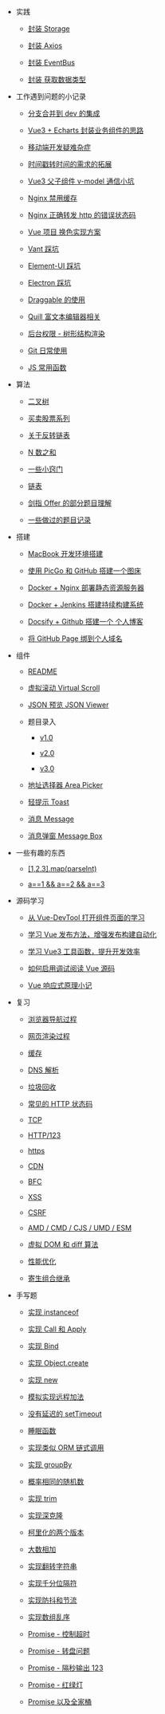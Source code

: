 - 实践

  - [封装 Storage](practices/encapsulating-storage.md)

  - [封装 Axios](practices/encapsulating-axios.md)

  - [封装 EventBus](practices/encapsulating-event-bus.md)

  - [封装 获取数据类型](practices/encapsulating-get-data-type.md)

- 工作遇到问题的小记录

  - [分支合并到 dev 的集成](work/auto-merge-to-dev.md)

  - [Vue3 + Echarts 封装业务组件的思路](work/echarts-component.md)

  - [移动端开发疑难杂症](work/mobile.md)

  - [时间戳转时间的需求的拓展](work/milliseconds-to-format-date.md)

  - [Vue3 父子组件 v-model 通信小坑](work/vue3-setup-props.md)

  - [Nginx 禁用缓存](work/fixing-compulsory-refresh.md)

  - [Nginx 正确转发 http 的错误状态码](work/nginx-correct-http-status.md)

  - [Vue 项目 换色实现方案](work/change-theme.md)

  - [Vant 踩坑](work/vant-bugs.md)

  - [Element-UI 踩坑](work/vue-element-ui.md)

  - [Electron 踩坑](work/electron.md)

  - [Draggable 的使用](work/draggable.md)

  - [Quill 富文本编辑器相关](work/quill.md)

  - [后台权限 - 树形结构渲染](work/auth-group.md)

  - [Git 日常使用](work/git.md)

  - [JS 常用函数](work/js-common-utils.md)

- 算法

  - [二叉树](algorithm/tree.md)

  - [买卖股票系列](algorithm/sell-stock.md)

  - [关于反转链表](algorithm/反转链表.md)

  - [N 数之和](algorithm/N数之和.md)

  - [一些小窍门](algorithm/tips.md)

  - [链表](algorithm/link-node.md)

  - [剑指 Offer 的部分题目理解](algorithm/剑指Offer.md)

  - [一些做过的题目记录](algorithm/leetcode.md)

- 搭建

  - [MacBook 开发环境搭建](build/macbook-env.md)

  - [使用 PicGo 和 GitHub 搭建一个图床](build/picgo-github-image-hosting.md)

  - [Docker + Nginx 部署静态资源服务器](build/docker-nginx-static-server.md)

  - [Docker + Jenkins 搭建持续构建系统](build/docker-jenkins-cicd.md)

  - [Docsify + Github 搭建一个 个人博客](build/docsify-github-blog.md)

  - [将 GitHub Page 绑到个人域名](build/github-io-cname.md)

- 组件

  - [README](components/README.md)

  - [虚拟滚动 Virtual Scroll](components/VirtualScroll.md)

  - [JSON 预览 JSON Viewer](components/JSONViewer.md)

  - 题目录入

    - [v1.0](components/QuestionBank/v1.md)

    - [v2.0](components/QuestionBank/v2.md)

    - [v3.0](components/QuestionBank/v3.md)

  - [地址选择器 Area Picker](components/AreaPicker.md)

  - [轻提示 Toast](components/Toast.md)

  - [消息 Message](components/Message.md)

  - [消息弹窗 Message Box](components/MessageBox.md)

- 一些有趣的东西

  - [[1,2,3].map(parseInt)](<interview/[1,2,3].map(parseInt).md>)

  - [a==1 && a==2 && a==3](interview/a==1&&a==2&&a==3=true.md)

- 源码学习

  - [从 Vue-DevTool 打开组件页面的学习](source-code/vue-cli-open-in-editor.md)

  - [学习 Vue 发布方法，增强发布构建自动化](source-code/vue-release.md)

  - [学习 Vue3 工具函数，提升开发效率](source-code/vue3-tool-fns.md)

  - [如何启用调试阅读 Vue 源码](source-code/how-to-debug-vue.md)

  - [Vue 响应式原理小记](source-code/vue-reactive.md)

- 复习

  - [浏览器导航过程](review/网页导航过程.md)

  - [网页渲染过程](review/网页渲染过程.md)

  - [缓存](review/网页缓存.md)

  - [DNS 解析](review/dns解析.md)

  - [垃圾回收](review/garbage-collect.md)

  - [常见的 HTTP 状态码](review/http状态码.md)

  - [TCP](review/tcp.md)

  - [HTTP/123](review/http1-3.md)

  - [https](review/https.md)

  - [CDN](review/CDN.md)

  - [BFC](review/BFC.md)

  - [XSS](review/XSS.md)

  - [CSRF](review/CSRF.md)

  - [AMD / CMD / CJS / UMD / ESM](review/amd-cjs-umd-esm.md)

  - [虚拟 DOM 和 diff 算法](review/v-dom&diff.md)

  - [性能优化](review/性能优化实践.md)

  - [寄生组合继承](review/寄生组合继承.md)

- 手写题

  - [实现 instanceof](hand-write/instanceof.md)

  - [实现 Call 和 Apply](hand-write/call,apply.md)

  - [实现 Bind](hand-write/bind.md)

  - [实现 Object.create](hand-write/object-create.md)

  - [实现 new](hand-write/new.md)

  - [模拟实现远程加法](hand-write/remote-add.md)

  - [没有延迟的 setTimeout](hand-write/zero-timeout-fn.md)

  - [睡眠函数](hand-write/sleep.md)

  - [实现类似 ORM 链式调用](hand-write/find-chain.md)

  - [实现 groupBy](hand-write/group-by.md)

  - [概率相同的随机数](hand-write/概率相同的随机数.md)

  - [实现 trim](hand-write/trim.md)

  - [实现深克隆](hand-write/deep-clone.md)

  - [柯里化的两个版本](hand-write/curry.md)

  - [大数相加](hand-write/big-sum.md)

  - [实现翻转字符串](hand-write/reverse-string.md)

  - [实现千分位隔符](hand-write/num-format.md)

  - [实现防抖和节流](hand-write/debounce&throttle.md)

  - [实现数组乱序](hand-write/random-array.md)

  - [Promise - 控制超时](hand-write/timeout-control.md)

  - [Promise - 转盘问题](hand-write/turn-table.md)

  - [Promise - 隔秒输出 123](hand-write/promise-1-2-3.md)

  - [Promise - 红绿灯](hand-write/promise-traffic-light.md)

  - [Promise 以及全家桶](hand-write/Promise.md)
